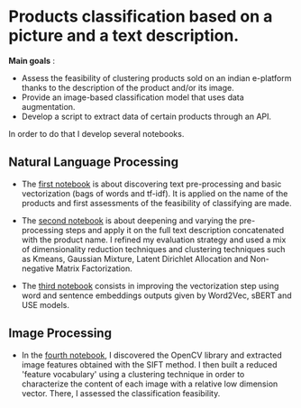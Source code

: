 # Products classification based on a picture and a text description.

**Main goals** :
- Assess the feasibility of clustering products sold on an indian e-platform thanks to the description of the product and/or its image.
- Provide an image-based classification model that uses data augmentation.
- Develop a script to extract data of certain products through an API.

In order to do that I develop several notebooks.

## Natural Language Processing

- The [first notebook](https://nbviewer.org/github/JulienfLeBoucher/OC_classification_from_text_and_image/blob/main/NLP.ipynb) is about discovering text pre-processing and basic vectorization (bags of words and tf-idf). It is applied on the name of the products and first assessments of the feasibility of classifying are made.

- The [second notebook](https://nbviewer.org/github/JulienfLeBoucher/OC_classification_from_text_and_image/blob/main/NLP2.ipynb) is about deepening and varying the pre-processing steps and apply it on the full text description concatenated with the product name. I refined my evaluation strategy and used a mix of dimensionality reduction techniques and clustering techniques such as Kmeans, Gaussian Mixture, Latent Dirichlet Allocation and Non-negative Matrix Factorization.

- The [third notebook](https://nbviewer.org/github/JulienfLeBoucher/OC_classification_from_text_and_image/blob/main/NLP3.ipynb) consists in improving the vectorization step using word and sentence embeddings
outputs given by Word2Vec, sBERT and USE models.

## Image Processing
- In the [fourth notebook](https://nbviewer.org/github/JulienfLeBoucher/OC_classification_from_text_and_image/blob/main/SIFT.ipynb), I discovered the OpenCV library and extracted image features obtained with the SIFT method. I then built a reduced 'feature vocabulary' using a clustering technique in order to characterize the content of each image with a relative low dimension vector. There, I assessed the classification feasibility.